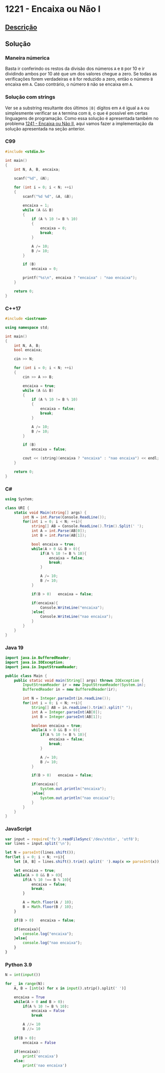 # 1221 - Encaixa ou Não I

## [Descrição](https://www.beecrowd.com.br/judge/pt/problems/view/1240)

## Solução

### Maneira númerica

Basta ir conferindo os restos da divisão dos números `A` e `B` por 10 e ir dividindo ambos por 10 até que um dos valores chegue a zero. Se todas as verificações forem verdadeiras e `B` for reduzido a zero, então o número `B` encaixa em `A`. Caso contrário, o número `B` não se encaixa em `A`.

### Solução com strings

Ver se a substring resultante dos últimos `|B|` dígitos em `A` é igual a `A` ou simplesmente verificar se `A` termina com `B`, o que é possível em certas linguagens de programação. Como essa solução é apresentada também no problema [1241 - Encaixa ou Não II](../../strings/1241/README.md), aqui vamos fazer a implementação da solução apresentada na seção anterior.

### C99
```c
#include <stdio.h>

int main()
{
    int N, A, B, encaixa;

    scanf("%d", &N);

    for (int i = 0; i < N; ++i)
    {
        scanf("%d %d", &A, &B);

        encaixa = 1;
        while (A && B)
        {
            if (A % 10 != B % 10)
            {
                encaixa = 0;
                break;
            }

            A /= 10;
            B /= 10;
        }

        if (B)
            encaixa = 0;

        printf("%s\n", encaixa ? "encaixa" : "nao encaixa");
    }

    return 0;
}
```

### C++17
```cpp
#include <iostream>

using namespace std;

int main()
{
    int N, A, B;
    bool encaixa;

    cin >> N;

    for (int i = 0; i < N; ++i)
    {
        cin >> A >> B;

        encaixa = true;
        while (A && B)
        {
            if (A % 10 != B % 10)
            {
                encaixa = false;
                break;
            }

            A /= 10;
            B /= 10;
        }

        if (B)
            encaixa = false;

        cout << (string)(encaixa ? "encaixa" : "nao encaixa") << endl;
    }

    return 0;
}
```

### C#
```cs
using System;

class URI {
    static void Main(string[] args) {
        int N = int.Parse(Console.ReadLine());
        for(int i = 0; i < N; ++i){
            string[] AB = Console.ReadLine().Trim().Split(' ');
            int A = int.Parse(AB[0]);
            int B = int.Parse(AB[1]);

            bool encaixa = true;
            while(A > 0 && B > 0){
                if(A % 10 != B % 10){
                    encaixa = false;
                    break;
                }

                A /= 10;
                B /= 10;
            }

            if(B > 0)   encaixa = false;

            if(encaixa){
                Console.WriteLine("encaixa");
            }else{
                Console.WriteLine("nao encaixa");
            }
        }
    }
}
```

### Java 19
```java
import java.io.BufferedReader;
import java.io.IOException;
import java.io.InputStreamReader;

public class Main {
    public static void main(String[] args) throws IOException {
        InputStreamReader ir = new InputStreamReader(System.in);
        BufferedReader in = new BufferedReader(ir);

        int N = Integer.parseInt(in.readLine());
        for(int i = 0; i < N; ++i){
            String[] AB = in.readLine().trim().split(" ");
            int A = Integer.parseInt(AB[0]);
            int B = Integer.parseInt(AB[1]);

            boolean encaixa = true;
            while(A > 0 && B > 0){
                if(A % 10 != B % 10){
                    encaixa = false;
                    break;
                }

                A /= 10;
                B /= 10;
            }

            if(B > 0)   encaixa = false;

            if(encaixa){
                System.out.println("encaixa");
            }else{
                System.out.println("nao encaixa");
            }
        }
    }
}
```

### JavaScript
```js
var input = require('fs').readFileSync('/dev/stdin', 'utf8');
var lines = input.split('\n');

let N = parseInt(lines.shift());
for(let i = 0; i < N; ++i){
    let [A, B] = lines.shift().trim().split(' ').map(x => parseInt(x));

    let encaixa = true;
    while(A > 0 && B > 0){
        if(A % 10 !== B % 10){
            encaixa = false;
            break;
        }

        A = Math.floor(A / 10);
        B = Math.floor(B / 10);
    }

    if(B > 0)   encaixa = false;

    if(encaixa){
        console.log("encaixa");
    }else{
        console.log("nao encaixa");
    }
}
```

### Python 3.9
```py
N = int(input())

for _ in range(N):
    A, B = [int(x) for x in input().strip().split(' ')]

    encaixa = True
    while(A > 0 and B > 0):
        if(A % 10 != B % 10):
            encaixa = False
            break

        A //= 10
        B //= 10
    
    if(B > 0):
        encaixa = False
    
    if(encaixa):
        print('encaixa')
    else:
        print('nao encaixa')
```